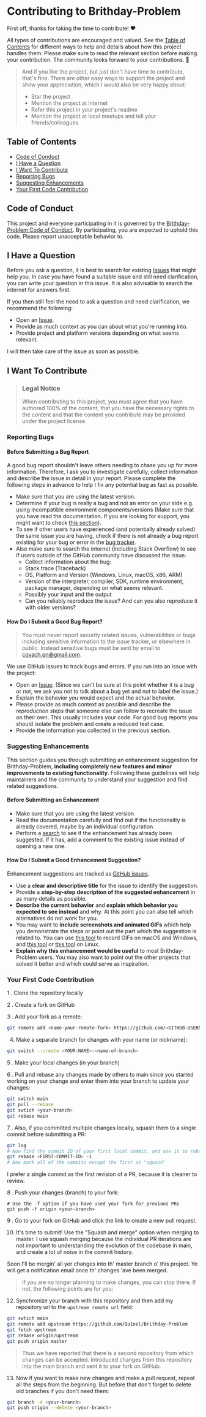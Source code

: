 <!-- omit in toc -->
# Contributing to Brithday-Problem

First off, thanks for taking the time to contribute! ❤️

All types of contributions are encouraged and valued. See the [Table of Contents](#table-of-contents) for different ways to help and details about how this project handles them.
Please make sure to read the relevant section before making your contribution. The community looks forward to your contributions. 🎉

> And if you like the project, but just don't have time to contribute, that's fine. There are other easy ways to support the project and show your appreciation, which I would also be very happy about:
> - Star the project
> - Mention the project at internet
> - Refer this project in your project's readme
> - Mention the project at local meetups and tell your friends/colleagues

<!-- omit in toc -->
## Table of Contents

- [Code of Conduct](#code-of-conduct)
- [I Have a Question](#i-have-a-question)
- [I Want To Contribute](#i-want-to-contribute)
- [Reporting Bugs](#reporting-bugs)
- [Suggesting Enhancements](#suggesting-enhancements)
- [Your First Code Contribution](#your-first-code-contribution)


## Code of Conduct

This project and everyone participating in it is governed by the
[Brithday-Problem Code of Conduct](https://github.com/Qu1nel/Brithday-Problem/blob/main/.github/CODE_OF_CONDUCT.md).
By participating, you are expected to uphold this code. Please report unacceptable behavior
to.


## I Have a Question

Before you ask a question, it is best to search for existing [Issues](https://github.com/Qu1nel/Brithday-Problem/issues) that might help you.
In case you have found a suitable issue and still need clarification, you can write your question in this issue. It is also advisable to search the internet for answers first.

If you then still feel the need to ask a question and need clarification, we recommend the following:

- Open an [Issue](https://github.com/Qu1nel/Brithday-Problem/issues/new).
- Provide as much context as you can about what you're running into.
- Provide project and platform versions depending on what seems relevant.

I will then take care of the issue as soon as possible.


## I Want To Contribute

> ### Legal Notice <!-- omit in toc -->
> When contributing to this project, you must agree that you have authored 100% of the content, that you have the necessary rights to the content and that the content you contribute may be provided under the project license.

### Reporting Bugs

<!-- omit in toc -->
#### Before Submitting a Bug Report

A good bug report shouldn't leave others needing to chase you up for more information. Therefore, I ask you to investigate carefully, collect information and describe the issue in detail in your report.
Please complete the following steps in advance to help I fix any potential bug as fast as possible.

- Make sure that you are using the latest version.
- Determine if your bug is really a bug and not an error on your side e.g. using incompatible environment components/versions (Make sure that you have read the documentation. If you are looking for support, you might want to check [this section](#i-have-a-question)).
- To see if other users have experienced (and potentially already solved) the same issue you are having, check if there is not already a bug report existing for your bug or error in the [bug tracker](https://github.com/Qu1nel/Brithday-Problem/issues?q=label%3A%22Type%3A+Bug%22).
- Also make sure to search the internet (including Stack Overflow) to see if users outside of the GitHub community have discussed the issue.
  - Collect information about the bug:
  - Stack trace (Traceback)
  - OS, Platform and Version (Windows, Linux, macOS, x86, ARM)
  - Version of the interpreter, compiler, SDK, runtime environment, package manager, depending on what seems relevant.
  - Possibly your input and the output
  - Can you reliably reproduce the issue? And can you also reproduce it with older versions?

<!-- omit in toc -->
#### How Do I Submit a Good Bug Report?

> You must never report security related issues, vulnerabilities or bugs including sensitive information to the issue tracker, or elsewhere in public. Instead sensitive bugs must be sent by email to [covach.qn@gmail.com](mailto:covach.qn@gmail.com).

We use GitHub issues to track bugs and errors. If you run into an issue with the project:

- Open an [Issue](https://github.com/Qu1nel/Brithday-Problem/issues/new). (Since we can't be sure at this point whether it is a bug or not, we ask you not to talk about a bug yet and not to label the issue.)
- Explain the behavior you would expect and the actual behavior.
- Please provide as much context as possible and describe the *reproduction steps* that someone else can follow to recreate the issue on their own. This usually includes your code. For good bug reports you should isolate the problem and create a reduced test case.
- Provide the information you collected in the previous section.


### Suggesting Enhancements

This section guides you through submitting an enhancement suggestion for Brithday-Problem, **including completely new features and minor improvements to existing functionality**. Following these guidelines will help maintainers and the community to understand your suggestion and find related suggestions.

<!-- omit in toc -->
#### Before Submitting an Enhancement

- Make sure that you are using the latest version.
- Read the documentation carefully and find out if the functionality is already covered, maybe by an individual configuration.
- Perform a [search](https://github.com/Qu1nel/Brithday-Problem/issues) to see if the enhancement has already been suggested. If it has, add a comment to the existing issue instead of opening a new one.

<!-- omit in toc -->
#### How Do I Submit a Good Enhancement Suggestion?

Enhancement suggestions are tracked as [GitHub issues](https://github.com/Qu1nel/Brithday-Problem/issues).

- Use a **clear and descriptive title** for the issue to identify the suggestion.
- Provide a **step-by-step description of the suggested enhancement** in as many details as possible.
- **Describe the current behavior** and **explain which behavior you expected to see instead** and why. At this point you can also tell which alternatives do not work for you.
- You may want to **include screenshots and animated GIFs** which help you demonstrate the steps or point out the part which the suggestion is related to. You can use [this tool](https://www.cockos.com/licecap/) to record GIFs on macOS and Windows, and [this tool](https://github.com/colinkeenan/silentcast) or [this tool](https://github.com/GNOME/byzanz) on Linux. <!-- this should only be included if the project has a GUI -->
- **Explain why this enhancement would be useful** to most Brithday-Problem users. You may also want to point out the other projects that solved it better and which could serve as inspiration.

### Your First Code Contribution

1 . Clone the repository locally

2 . Create a fork on GitHub

3 . Add your fork as a remote:

```bash
git remote add <name-your-remote-fork> https://github.com/<GITHUB-USERNAME>/Brithday-Problem.git
```

4. Make a separate branch for changes with your name (or nickname):

```bash
git switch --create <YOUR-NAME>-<name-of-branch>
```

5 . Make your local changes (in your branch)

6 . Pull and rebase any changes made by others to main since you started working on your change and enter them into your branch to update your changes:

```bash
git switch main
git pull --rebase
git swtich <your-branch>
git rebase main
```

7 . Also, if you committed multiple changes locally, squash them to a single commit before submitting a PR:

```bash
git log
# Now find the commit ID of your first local commit, and use it to rebase
git rebase <FIRST-COMMIT-ID> -i
# Now mark all of the commits except the first as "squash"
```

I prefer a single commit as the first revision of a PR, because it is cleaner to review.

8 . Push your changes (branch) to your fork:

```
# Use the -f option if you have used your fork for previous PRs
git push -f origin <your-branch>
```

9 . Go to your fork on GitHub and click the link to create a new pull request.

10. It's time to submit! Use the "Squash and merge" option when merging to master.
I use squash merging because the individual PR iterations are not important to understanding the evolution of the codebase in main, and create a lot of noise in the commit history.

Soon I'll be mergin' all yer changes into th' master branch o' this project. Ye will get a notification email once th' changes 'ave been merged.

> If you are no longer planning to make changes, you can stop there.
> If not, the following points are for you:

12. Synchronize your branch with this repository and then add my repository url to the `upstream remote url` field:

```bash
git swtich main
git remote add upstream https://github.com/Qu1nel/Brithday-Problem
git fetch upstream
git rebase origin/upstream
git push origin master
```

> Thus we have reported that there is a second repository from which changes can be accepted. Introduced changes from this repository into the main branch and sent it to your fork on GitHub.

13. Now if you want to make new changes and make a pull request, repeat all the steps from the beginning. But before that don't forget to delete old branches if you don't need them:

```bash
git branch -d <your-branch>
git push origin --delete <your-branch>
```
